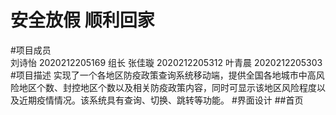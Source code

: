 安全放假 顺利回家
====
#项目成员</br>
刘诗怡 2020212205169 组长
张佳璇 2020212205312
叶青晨 2020212205303
#项目描述
实现了一个各地区防疫政策查询系统移动端，提供全国各地城市中高风险地区个数、封控地区个数以及相关防疫政策内容，同时可显示该地区风险程度以及近期疫情情况。该系统具有查询、切换、跳转等功能。
#界面设计
##首页
